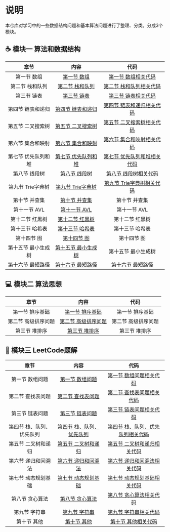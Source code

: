 # 说明
本仓库对学习中的一些数据结构问题和基本算法问题进行了整理、分类。分成3个模块。

## :coffee: 模块一 算法和数据结构

| 章节 | 内容 | 代码 |
| :--: | :--: | :--: |
| 第一节 数组 | [第一节 数组](https://github.com/DuHouAn/Java-Notes/blob/master/DataStructureNotes/notes/00%E6%95%B0%E7%BB%84.md) | [第一节 数组相关代码](https://github.com/DuHouAn/Java-Notes/tree/master/DataStructureNotes/src/code_00_array) | 
| 第二节 栈和队列 | [第二节 栈和队列](https://github.com/DuHouAn/Java-Notes/blob/master/DataStructureNotes/notes/01%E6%A0%88%E5%92%8C%E9%98%9F%E5%88%97.md) | [第二节 栈和队列相关代码](https://github.com/DuHouAn/Java-Notes/tree/master/DataStructureNotes/src/code_01_stackAndQueue) | 
| 第三节 链表 | [第三节 链表](https://github.com/DuHouAn/Java-Notes/blob/master/DataStructureNotes/notes/02%E9%93%BE%E8%A1%A8.md) | [第三节 链表相关代码](https://github.com/DuHouAn/Java-Notes/tree/master/DataStructureNotes/src/code_02_linkedlist) | 
| 第四节 链表和递归 | [第四节 链表和递归](https://github.com/DuHouAn/Java-Notes/blob/master/DataStructureNotes/notes/03%E9%93%BE%E8%A1%A8%E5%92%8C%E9%80%92%E5%BD%92.md) | [第四节 链表和递归相关代码](https://github.com/DuHouAn/Java-Notes/tree/master/DataStructureNotes/src/code_03_linkedlistAndRecursion) | 
| 第五节 二叉搜索树 | [第五节 二叉搜索树](https://github.com/DuHouAn/Java-Notes/blob/master/DataStructureNotes/notes/04%E4%BA%8C%E5%8F%89%E6%90%9C%E7%B4%A2%E6%A0%91.md) | [第五节 二叉搜索树相关代码](https://github.com/DuHouAn/Java-Notes/tree/master/DataStructureNotes/src/code_04_bst) | 
| 第六节 集合和映射 | [第六节 集合和映射](https://github.com/DuHouAn/Java-Notes/blob/master/DataStructureNotes/notes/05%E9%9B%86%E5%90%88%E5%92%8C%E6%98%A0%E5%B0%84.md) | [第六节 集合和映射相关代码](https://github.com/DuHouAn/Java-Notes/tree/master/DataStructureNotes/src/code_05_setAndMap) | 
| 第七节 优先队列和堆 | [第七节 优先队列和堆](https://github.com/DuHouAn/Java-Notes/blob/master/DataStructureNotes/notes/06%E4%BC%98%E5%85%88%E9%98%9F%E5%88%97%E5%92%8C%E5%A0%86.md) | [第七节 优先队列和堆相关代码](https://github.com/DuHouAn/Java-Notes/tree/master/DataStructureNotes/src/code_06_heapAndPriorityQueue) | 
| 第八节 线段树 | [第八节 线段树](https://github.com/DuHouAn/Java-Notes/blob/master/DataStructureNotes/notes/08%E7%BA%BF%E6%AE%B5%E6%A0%91.md) | [第八节 线段树相关代码](https://github.com/DuHouAn/Java-Notes/tree/master/DataStructureNotes/src/code_07_segmentTree) |
| 第九节 Trie字典树 | [第九节 Trie字典树](https://github.com/DuHouAn/Java-Notes/blob/master/DataStructureNotes/notes/09Trie.md) | [第九节 Trie字典树相关代码](https://github.com/DuHouAn/Java-Notes/tree/master/DataStructureNotes/src/code_08_trie) |
| 第十节 并查集 | [第十节 并查集](https://github.com/DuHouAn/Java-Notes/blob/master/DataStructureNotes/notes/10%E5%B9%B6%E6%9F%A5%E9%9B%86.md) | 第十节 并查集 |
| 第十一节 AVL | [第十一节 AVL](https://github.com/DuHouAn/Java-Notes/blob/master/DataStructureNotes/notes/11AVL.md)| 第十一节 AVL |
| 第十二节 红黑树 | [第十二节 红黑树](https://github.com/DuHouAn/Java-Notes/blob/master/DataStructureNotes/notes/12%E7%BA%A2%E9%BB%91%E6%A0%91.md) | 第十二节 红黑树 |
| 第十三节 哈希表| [第十三节 哈希表](https://github.com/DuHouAn/Java-Notes/blob/master/DataStructureNotes/notes/13%E5%93%88%E5%B8%8C%E8%A1%A8.md) | 第十三节 哈希表 |
| 第十四节 图 | [第十四节 图](https://github.com/DuHouAn/Java-Notes/blob/master/DataStructureNotes/notes/14%E5%9B%BE.md) | 第十四节 图 |
| 第十五节 最小生成树 | [第十五节 最小生成树](https://github.com/DuHouAn/Java-Notes/blob/master/DataStructureNotes/notes/15%E6%9C%80%E5%B0%8F%E7%94%9F%E6%88%90%E6%A0%91.md) | 第十五节 最小生成树 |
| 第十六节 最短路径 | [第十六节 最短路径](https://github.com/DuHouAn/Java-Notes/blob/master/DataStructureNotes/notes/16%E6%9C%80%E7%9F%AD%E8%B7%AF%E5%BE%84.md) | 第十六节 最短路径 |

## :computer: 模块二 算法思想

| 章节 | 内容 | 代码 |
| :--: | :--: | :--: |
| 第一节 排序基础 | [第一节 排序基础](https://github.com/DuHouAn/Java-Notes/blob/master/BasicAlgorithm/notes/00%E6%8E%92%E5%BA%8F%E5%9F%BA%E7%A1%80.md) | 第一节 排序基础 |
| 第二节 高级排序问题 | [第二节 高级排序问题](https://github.com/DuHouAn/Java-Notes/blob/master/BasicAlgorithm/notes/01%E9%AB%98%E7%BA%A7%E6%8E%92%E5%BA%8F%E9%97%AE%E9%A2%98.md) | 第二节 高级排序问题 |
| 第三节 堆排序 |  [第三节 堆排序](https://github.com/DuHouAn/Java-Notes/blob/master/BasicAlgorithm/notes/02%E5%A0%86%E6%8E%92%E5%BA%8F.md) |  第三节 堆排序 |


## :hammer: 模块三  LeetCode题解

| 章节 | 内容 | 代码 |
| :--: | :--: | :--: |
| 第一节 数组问题 | [第一节 数组问题](https://github.com/DuHouAn/Java-Notes/blob/master/LeetCodeSolutions/notes/01%E6%95%B0%E7%BB%84%E9%97%AE%E9%A2%98.md) | [第一节 数组问题相关代码](https://github.com/DuHouAn/Java-Notes/tree/master/LeetCodeSolutions/src/code_01_array) |
| 第二节 查找表问题 | [第二节 查找表问题](https://github.com/DuHouAn/Java-Notes/blob/master/LeetCodeSolutions/notes/02%E6%9F%A5%E6%89%BE%E9%97%AE%E9%A2%98.md) | [第二节 查找表问题相关代码](https://github.com/DuHouAn/Java-Notes/tree/master/LeetCodeSolutions/src/code_02_find) |
| 第三节 链表问题 | [第三节 链表问题](https://github.com/DuHouAn/Java-Notes/blob/master/LeetCodeSolutions/notes/03%E9%93%BE%E8%A1%A8%E9%97%AE%E9%A2%98.md) | [第三节 链表问题相关代码](https://github.com/DuHouAn/Java-Notes/tree/master/LeetCodeSolutions/src/code_03_list) |
| 第四节 栈、队列、优先队列 | [第四节 栈、队列、优先队列](https://github.com/DuHouAn/Java-Notes/blob/master/LeetCodeSolutions/notes/04%E6%A0%88_%E9%98%9F%E5%88%97_%E4%BC%98%E5%85%88%E9%98%9F%E5%88%97.md) | [第四节 栈、队列、优先队列相关代码](https://github.com/DuHouAn/Java-Notes/tree/master/LeetCodeSolutions/src/code_04_stackQueue) |
| 第五节 二叉树和递归 | [第五节 二叉树和递归](https://github.com/DuHouAn/Java-Notes/blob/master/LeetCodeSolutions/notes/05%E4%BA%8C%E5%8F%89%E6%A0%91%E5%92%8C%E9%80%92%E5%BD%92.md) | [第五节 二叉树和递归相关代码](https://github.com/DuHouAn/Java-Notes/tree/master/LeetCodeSolutions/src/code_05_binaryTree) |
| 第六节 递归和回溯法 | [第六节 递归和回溯法](https://github.com/DuHouAn/Java-Notes/blob/master/LeetCodeSolutions/notes/06%E9%80%92%E5%BD%92%E5%92%8C%E5%9B%9E%E6%BA%AF%E6%B3%95.md) | [第六节 递归和回溯法相关代码](https://github.com/DuHouAn/Java-Notes/tree/master/LeetCodeSolutions/src/code_06_backtrack) |
| 第七节 动态规划基础 | [第七节 动态规划基础](https://github.com/DuHouAn/Java-Notes/blob/master/LeetCodeSolutions/notes/07%E5%8A%A8%E6%80%81%E8%A7%84%E5%88%92%E5%9F%BA%E7%A1%80.md) | [第七节 动态规划基础相关代码](https://github.com/DuHouAn/Java-Notes/tree/master/LeetCodeSolutions/src/code_07_dp) |
| 第八节 贪心算法 | [第八节 贪心算法](https://github.com/DuHouAn/Java-Notes/blob/master/LeetCodeSolutions/notes/08%E8%B4%AA%E5%BF%83%E7%AE%97%E6%B3%95.md) | [第八节 贪心算法相关代码](https://github.com/DuHouAn/Java-Notes/tree/master/LeetCodeSolutions/src/code_08_greedyAlgorithms) |
| 第九节 字符串 | [第九节 字符串](https://github.com/DuHouAn/Java-Notes/blob/master/LeetCodeSolutions/notes/09%E5%AD%97%E7%AC%A6%E4%B8%B2.md) | [第九节 字符串相关代码](https://github.com/DuHouAn/Java-Notes/tree/master/LeetCodeSolutions/src/code_09_string) |
| 第十节 其他 | [第十节 其他](https://github.com/DuHouAn/Java-Notes/blob/master/LeetCodeSolutions/notes/10%E5%85%B6%E4%BB%96.md) | [第十节 其他相关代码](https://github.com/DuHouAn/Java-Notes/tree/master/LeetCodeSolutions/src/code_10_others) |